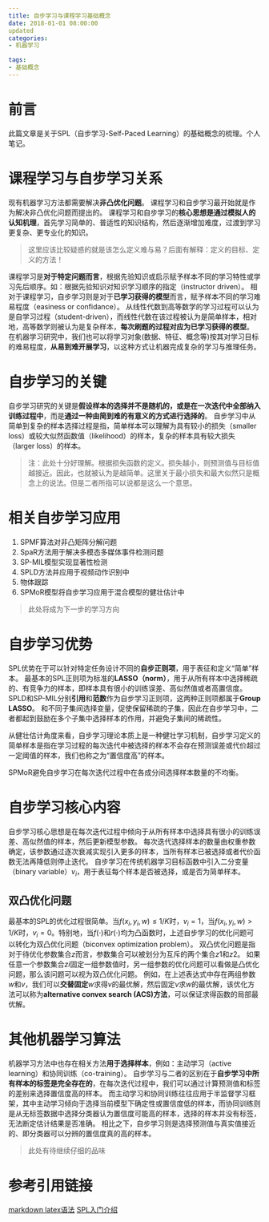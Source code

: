 ```yaml
---
title: 自步学习与课程学习基础概念
date: 2018-01-01 08:00:00
updated
categories:
- 机器学习

tags:
- 基础概念
---
```

# 前言
此篇文章是关于SPL（自步学习-Self-Paced Learning）的基础概念的梳理。个人笔记。

<!-- more -->
# 课程学习与自步学习关系
现有机器学习方法都需要解决**非凸优化问题**。
课程学习和自步学习最开始就是作为解决非凸优化问题而提出的。
课程学习和自步学习的**核心思想是通过模拟人的认知机理**，首先学习简单的、普适性的知识结构，然后逐渐增加难度，过渡到学习更复杂、更专业化的知识。
> 这里应该比较疑惑的就是该怎么定义难与易？后面有解释：定义的目标、定义的方法！

课程学习是**对于特定问题而言**，根据先验知识或启示赋予样本不同的学习特性或学习先后顺序。如：根据先验知识对知识学习顺序的指定（instructor driven）。
相对于课程学习，自步学习则是对于**已学习获得的模型**而言，赋予样本不同的学习难易程度（easiness or confidance）。
从线性代数到高等数学的学习过程可以认为是自学习过程（student-driven），而线性代数在该过程被认为是简单样本，相对地，高等数学则被认为是复杂样本，**每次刷题的过程对应为已学习获得的模型**。
在机器学习研究中，我们也可以将学习对象(数据、特征、概念等)按其对学习目标的难易程度，**从易到难开展学习**，以这种方式让机器完成复杂的学习与推理任务。
# 自步学习的关键
自步学习研究的关键是**假设样本的选择并不是随机的，或是在一次迭代中全部纳入训练过程中**，而是**通过一种由简到难的有意义的方式进行选择的**。
自步学习中从简单到复杂的样本选择过程是指，简单样本可以理解为具有较小的损失（smaller loss）或较大似然函数值（likelihood）的样本，复杂的样本具有较大损失（larger loss）的样本。
> 注：此处十分好理解。根据损失函数的定义。损失越小，则预测值与目标值越接近。因此，也就被认为是越简单。这里关于最小损失和最大似然只是概念上的说法。但是二者所指可以说都是这么一个意思。


# 相关自步学习应用
1. SPMF算法对非凸矩阵分解问题
2. SpaR方法用于解决多模态多媒体事件检测问题
3. SP-MIL模型实现显著性检测
4. SPLD方法并应用于视频动作识别中
5. 物体跟踪
6. SPMoR模型将自步学习应用于混合模型的健壮估计中
> 此处将成为下一步的学习方向


# 自步学习优势
SPL优势在于可以针对特定任务设计不同的**自步正则项**，用于表征和定义“简单”样本。
最基本的SPL正则项为标准的**LASSO（norm）**，用于从所有样本中选择稀疏的、有竞争力的样本，即样本具有很小的训练误差、高似然值或者高置信度。
SPLD和SP-MIL分别**引用**和**范数**作为自步学习正则项，这两种正则项都属于**Group LASSO**。
和不同子集间选择变量，促使保留稀疏的子集，因此在自步学习中，二者都起到鼓励在多个子集中选择样本的作用，并避免子集间的稀疏性。

从健壮估计角度来看，自步学习理论本质上是一种健壮学习机制，自步学习定义的简单样本是指在学习过程的每次迭代中被选择的样本不会存在预测误差或代价超过一定阈值的样本，我们也称之为“置信度高”的样本。

SPMoR避免自步学习在每次迭代过程中在各成分间选择样本数量的不均衡。

# 自步学习核心内容
自步学习核心思想是在每次迭代过程中倾向于从所有样本中选择具有很小的训练误差、高似然值的样本，然后更新模型参数。
每次迭代选择样本的数量由权重参数确定，该参数通过逐次衰减实现引入更多的样本，当所有样本已被选择或者代价函数无法再降低则停止迭代。
自步学习在传统机器学习目标函数中引入二分变量（binary variable）$v_i$，用于表征每个样本是否被选择，或是否为简单样本。
## 双凸优化问题
最基本的SPL的优化过程很简单。当$f(x_i,y_i,w)≤1/K$时，$v_i=1$，当$f(x_i,y_i,w)>1/K$时，$v_i=0$。特别地，当$f(⋅)$和$r(⋅)$均为凸函数时，上述自步学习的优化问题可以转化为双凸优化问题（biconvex optimization problem）。
双凸优化问题是指对于待优化参数集合$z$而言，参数集合可以被划分为互斥的两个集合$z1$和$z2$。
如果任意一个参数集合$zi$固定一组参数值时，另一组参数的优化问题可以看做是凸优化问题，那么该问题可以视为双凸优化问题。
例如，在上述表达式中存在两组参数$w$和$v$，我们可以**交替固定**$w$求得$v$的最优解，然后固定$v$求$w$的最优解，该优化方法可以称为**alternative convex search (ACS)方法**，可以保证求得函数的局部最优解。

# 其他机器学习算法
机器学习方法中也存在相关方法**用于选择样本**，例如：主动学习（active learning）和协同训练（co-training）。
自步学习与二者的区别在于**自步学习中所有样本的标签是完全存在的**，在每次迭代过程中，我们可以通过计算预测值和标签的差别来选择置信度高的样本。
而主动学习和协同训练往往应用于半监督学习框架，其中主动学习倾向于选择当前模型下确定性或置信度低的样本，而协同训练则是从无标签数据中选择分类器认为置信度可能高的样本，选择的样本并没有标签，无法断定估计结果是否准确。
相比之下，自步学习则是选择预测值与真实值接近的、即分类器可以分辨的置信度真的高的样本。
> 此处有待继续仔细的品味

# 参考引用链接
[markdown latex语法](https://www.cnblogs.com/peaceWang/p/Markdown-tian-jia-Latex-shu-xue-gong-shi.html)
[SPL入门介绍](http://www.hanlongfei.com/机器学习/2017/07/24/selfpaced/)
